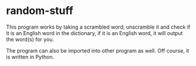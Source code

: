 # random-stuff

This program works by taking a scrambled word; unscramble it and check if it is an English word in the dictionary, if it is an English
word, it will output the word(s) for you.

The program can also be imported into other program as well. Off course, it is written in Python.
